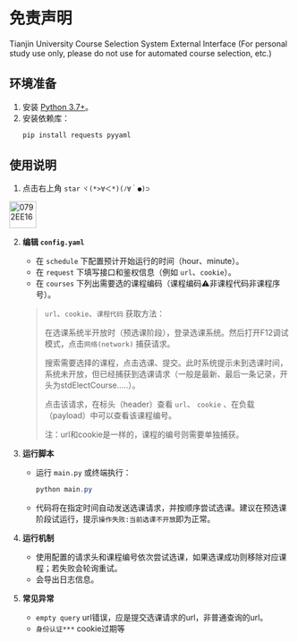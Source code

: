 # 免责声明
Tianjin University Course Selection System External Interface (For personal study use only, please do not use for automated course selection, etc.)

## 环境准备
1. 安装 [Python 3.7+](https://www.python.org/downloads/)。
2. 安装依赖库：
   ```powershell
   pip install requests pyyaml


## 使用说明

1. 点击右上角 `star` `ヾ(*>∀＜*)(ﾉ∀｀●)⊃`
<img width="48" height="48" alt="0792EE16" src="https://github.com/user-attachments/assets/0fdb1562-00c1-4281-9ebf-faa008091876" />

2. **编辑 `config.yaml`**  
   
   - 在 `schedule` 下配置预计开始运行的时间（hour、minute）。  
   - 在 `request` 下填写接口和鉴权信息（例如 `url`、`cookie`）。 
   - 在 `courses` 下列出需要选的课程编码（课程编码⚠️非课程代码非课程序号）。
   
   > `url`、`cookie`、`课程代码` 获取方法：
   >
   > 在选课系统半开放时（预选课阶段），登录选课系统。然后打开F12调试模式，点击`网络(network)` 捕获请求。
   >
   > 搜索需要选择的课程，点击选课、提交。此时系统提示未到选课时间，系统未开放，但已经捕获到选课请求（一般是最新、最后一条记录，开头为stdElectCourse.....）。
   >
   > 点击该请求，在标头（header）查看 `url`、 `cookie` 、在负载（payload）中可以查看该课程编号。
   >
   > 注：url和cookie是一样的，课程的编号则需要单独捕获。
   


3. **运行脚本**  
   
   - 运行 `main.py` 或终端执行：
     ```powershell
     python main.py
     ```
   - 代码将在指定时间自动发送选课请求，并按顺序尝试选课。建议在预选课阶段试运行，提示`操作失败:当前选课不开放`即为正常。
   
4. **运行机制**    
   - 使用配置的请求头和课程编号依次尝试选课，如果选课成功则移除对应课程；若失败会轮询重试。  
   - 会导出日志信息。

5. **常见异常**
   - `empty query` url错误，应是提交选课请求的url，非普通查询的url。
   - `身份认证***` cookie过期等 
